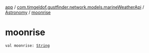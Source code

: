 [app](../../index.md) / [com.timgeldof.gustfinder.network.models.marineWeatherApi](../index.md) / [Astronomy](index.md) / [moonrise](./moonrise.md)

# moonrise

`val moonrise: `[`String`](https://kotlinlang.org/api/latest/jvm/stdlib/kotlin/-string/index.html)